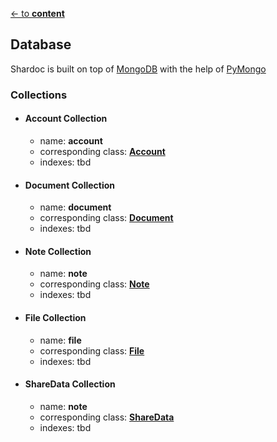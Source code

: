 [<- to **content**](https://github.com/shardoc/shardoc.github.io)

## Database
Shardoc is built on top of [MongoDB](https://www.mongodb.com/) with the help of [PyMongo](https://pymongo.readthedocs.io/en/stable/)

### Collections

* #### Account Collection
  * name: **account**
  * corresponding class: **[Account](https://github.com/shardoc/shardoc.github.io/blob/dev/pages/module/accountModule.md#model-description)**
  * indexes: tbd
* #### Document Collection
  * name: **document**
  * corresponding class: **[Document](https://github.com/shardoc/shardoc.github.io/blob/dev/pages/module/documentModule.md#model-description)**
  * indexes: tbd
* #### Note Collection
  * name: **note**
  * corresponding class: **[Note](https://github.com/shardoc/shardoc.github.io/blob/dev/pages/module/documentModule.md#model-description-1)**
  * indexes: tbd
* #### File Collection
  * name: **file**
  * corresponding class: **[File](https://github.com/shardoc/shardoc.github.io/blob/dev/pages/module/documentModule.md#model-description-2)**
  * indexes: tbd
* #### ShareData Collection
  * name: **note**
  * corresponding class: **[ShareData](https://github.com/shardoc/shardoc.github.io/blob/dev/pages/module/documentModule.md#model-description-3)**
  * indexes: tbd
